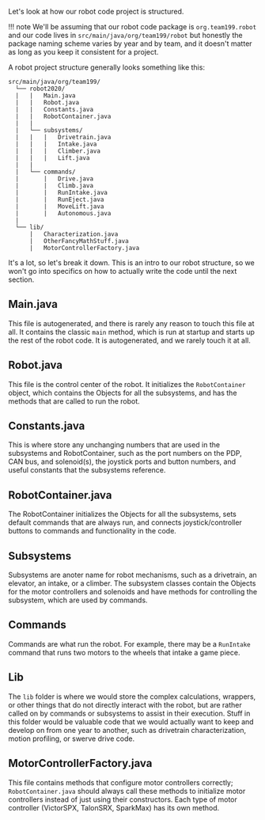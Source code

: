 Let's look at how our robot code project is structured.

!!! note
    We'll be assuming that our robot code package is `org.team199.robot` and our code lives in `src/main/java/org/team199/robot` but honestly the package naming scheme varies by year and by team, and it doesn't matter as long as you keep it consistent for a project.

A robot project structure generally looks something like this:
```
src/main/java/org/team199/
  └── robot2020/
  |   |   Main.java
  |   |   Robot.java
  |   |   Constants.java
  |   |   RobotContainer.java
  |   |
  |   └── subsystems/
  |   |   |   Drivetrain.java
  |   |   |   Intake.java
  |   |   |   Climber.java
  |   |   |   Lift.java
  |   |
  |   └── commands/
  |       |   Drive.java
  |       |   Climb.java
  |       |   RunIntake.java
  |       |   RunEject.java
  |       |   MoveLift.java
  |       |   Autonomous.java
  |
  └── lib/
      |   Characterization.java
      |   OtherFancyMathStuff.java
      |   MotorControllerFactory.java
```
It's a lot, so let's break it down. This is an intro to our robot structure, so we won't go into specifics on how to actually write the code until the next section.

## Main.java
This file is autogenerated, and there is rarely any reason to touch this file at all. It contains the classic `main` method, which is run at startup and starts up the rest of the robot code.  It is autogenerated, and we rarely touch it at all.

## Robot.java
This file is the control center of the robot. It initializes the `RobotContainer` object, which contains the Objects for all the subsystems, and has the methods that are called to run the robot.

## Constants.java
This is where store any unchanging numbers that are used in the subsystems and RobotContainer, such as the port numbers on the PDP, CAN bus, and solenoid(s), the joystick ports and button numbers, and useful constants that the subsystems reference. 

## RobotContainer.java
The RobotContainer initializes the Objects for all the subsystems, sets default commands that are always run, and connects joystick/controller buttons to commands and functionality in the code. 

## Subsystems
Subsystems are anoter name for robot mechanisms, such as a drivetrain, an elevator, an intake, or a climber. The subsystem classes contain the Objects for the motor controllers and solenoids and have methods for controlling the subsystem, which are used by commands.

## Commands
Commands are what run the robot. For example, there may be a `RunIntake` command that runs two motors to the wheels that intake a game piece. 

## Lib
The `lib` folder is where we would store the complex calculations, wrappers, or other things that do not directly interact with the robot, but are rather called on by commands or subsystems to assist in their execution. Stuff in this folder would be valuable code that we would actually want to keep and develop on from one year to another, such as drivetrain characterization, motion profiling, or swerve drive code.

## MotorControllerFactory.java
This file contains methods that configure motor controllers correctly; `RobotContainer.java` should always call these methods to initialize motor controllers instead of just using their constructors. Each type of motor controller (VictorSPX, TalonSRX, SparkMax) has its own method. 